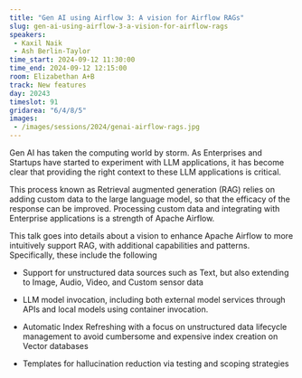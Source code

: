 ```yaml
---
title: "Gen AI using Airflow 3: A vision for Airflow RAGs"
slug: gen-ai-using-airflow-3-a-vision-for-airflow-rags
speakers:
 - Kaxil Naik
 - Ash Berlin-Taylor
time_start: 2024-09-12 11:30:00
time_end: 2024-09-12 12:15:00
room: Elizabethan A+B
track: New features
day: 20243
timeslot: 91
gridarea: "6/4/8/5"
images: 
 - /images/sessions/2024/genai-airflow-rags.jpg
---
```


Gen AI has taken the computing world by storm. As Enterprises and Startups have started to experiment with LLM applications, it has become clear that providing the right context to these LLM applications is critical. 
 
 
This process known as Retrieval augmented generation (RAG) relies on adding custom data to the large language model, so that the efficacy of the response can be improved. Processing custom data and integrating with Enterprise applications is a strength of Apache Airflow. 
 
This talk goes into details about a vision to enhance Apache Airflow to more intuitively support RAG, with additional capabilities and patterns. Specifically, these include the following
 
 
 
 - Support for unstructured data sources such as Text, but also extending to Image, Audio, Video, and Custom sensor data
 
 - LLM model invocation, including both external model services through APIs and local models using container invocation. 
 
 - Automatic Index Refreshing with a focus on unstructured data lifecycle management to avoid cumbersome and expensive index creation on Vector databases
 
 - Templates for hallucination reduction via testing and scoping strategies
